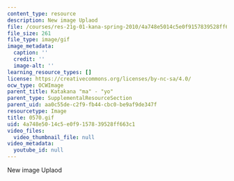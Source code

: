 ```yaml
---
content_type: resource
description: New image Uplaod
file: /courses/res-21g-01-kana-spring-2010/4a748e5014c5e0f9157839528ff663c1_0570.gif
file_size: 261
file_type: image/gif
image_metadata:
  caption: ''
  credit: ''
  image-alt: ''
learning_resource_types: []
license: https://creativecommons.org/licenses/by-nc-sa/4.0/
ocw_type: OCWImage
parent_title: Katakana "ma" - "yo"
parent_type: SupplementalResourceSection
parent_uid: aa0c55de-c2f9-fb44-cbc0-be9af9de347f
resourcetype: Image
title: 0570.gif
uid: 4a748e50-14c5-e0f9-1578-39528ff663c1
video_files:
  video_thumbnail_file: null
video_metadata:
  youtube_id: null
---
```

New image Uplaod